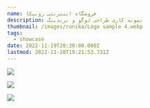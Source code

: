 ```yaml
---
name: فروشگاه اینترنتی رونیکا
description: نمونه کاری طراحی لوگو و برندینگ
thumbnail: /images/runika/Logo sample 4.webp
tags:
  - showcase
date: 2022-11-19T20:30:00.000Z
lastmod: 2022-11-20T19:21:53.731Z
---
```


![](</images/runika/Logo sample 4.webp>)

![](</images/runika/Logo sample 6.webp>)

![](</images/runika/Logo sample 7.webp>)
